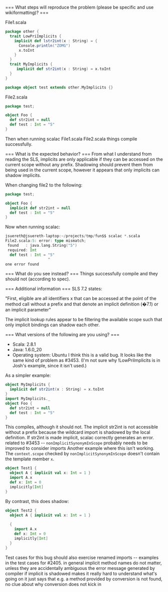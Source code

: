 === What steps will reproduce the problem (please be specific and use wikiformatting)? ===

File1.scala
```scala
package other {
  trait LowPriImplicits {
    implicit def lstr2int(x : String) = {
      Console.println("ZOMG")
      x.toInt
    }
  }
  trait MyImplicits {
     implicit def str2int(x : String) = x.toInt
  }
}

package object test extends other.MyImplicits {}

```

File2.scala
```scala
package test;

object Foo {
  def str2int = null
  def test : Int = "5"
}
```

Then when running scalac File1.scala File2.scala things compile successfully.

=== What is the expected behavior? ===
From what I understand from reading the SLS, implicits are only applicable if they can be accessed on the current scope without any prefix.  Shadowing should prevent them from being used in the current scope, however it appears that only implicits can shadow implicits.

When changing file2 to the following:
```scala
package test;

object Foo {
  implicit def str2int = null
  def test : Int = "5"
}
```

Now when running scalac:
```scala
jsuereth@jsuereth-laptop:~/projects/tmp/fun$$ scalac *.scala
File2.scala:5: error: type mismatch;
 found   : java.lang.String("5")
 required: Int
  def test : Int = "5"
                   ^
one error found
```

=== What do you see instead? ===
Things successfully compile and they should not (according to spec).


=== Additional information ===
SLS 7.2 states:

"First, eligible are all identifiers x that can be accessed at
the point of the method call without a prefix and that denote an implicit definition
(�7.1) or an implicit parameter"

The implicit lookup rules appear to be filtering the available scope such that only implicit bindings can shadow each other.

=== What versions of the following are you using? ===
  - Scala: 2.8.1
  - Java: 1.6.0_20
  - Operating system: Ubuntu
I think this is a valid bug.  It looks like the same kind of problem as #3453.  (I'm not sure why !LowPriImplicits is in Josh's example, since it isn't used.)

As a simpler example:
```scala
object MyImplicits {
  implicit def str2int(x : String) = x.toInt
}
import MyImplicits._
object Foo {
  def str2int = null
  def test : Int = "5"
}
```

This compiles, although it should not.  The implicit str2int is not accessible without a prefix because the wildcard import is shadowed by the local definition.  If str2int is made implicit, scalac correctly generates an error.
related to #3453 --  `nonImplicitSynonymInScope` probably needs to be improved to consider imports
Another example where this isn't working. The `context.scope` checked by `nonImplicitSynonymInScope` doesn't contain the template member `x`.

```scala
object Test1 {
  object A { implicit val x: Int = 1 }
  import A.x
  def x: Int = 0
  implicitly[Int]
}
```

By contrast, this does shadow:

```scala
object Test2 {
  object A { implicit val x: Int = 1 }
  
  {
    import A.x
    def x: Int = 0
    implicitly[Int]
  }
}
```
Test cases for this bug should also exercise renamed imports -- examples in the test cases for #2405.
in general implicit method names do not matter, unless they are accidentally ambiguous
the error message generated by compiler if implicit is shadowed makes it really hard to understand what's going on
it just says that e.g. a method provided by conversion is not found, no clue about why conversion does not kick in
